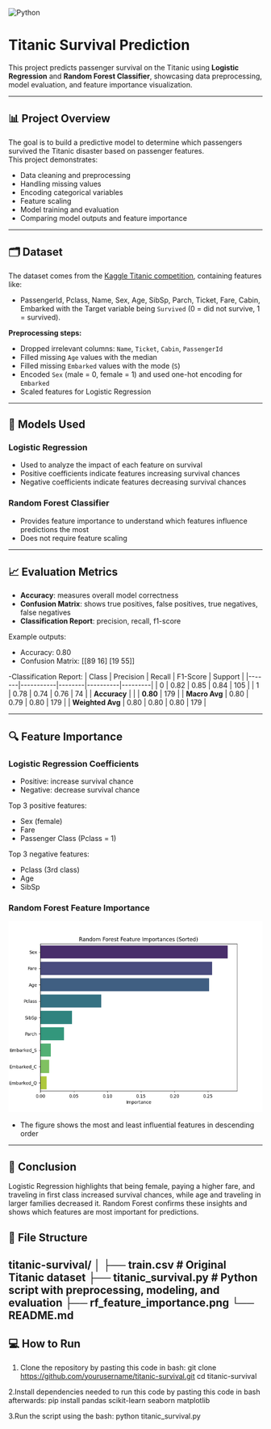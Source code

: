 ![Python](https://img.shields.io/badge/python-3.12-blue)
# Titanic Survival Prediction

This project predicts passenger survival on the Titanic using **Logistic Regression** and **Random Forest Classifier**, showcasing data preprocessing, model evaluation, and feature importance visualization.

---

## 📊 Project Overview

The goal is to build a predictive model to determine which passengers survived the Titanic disaster based on passenger features.  
This project demonstrates:

- Data cleaning and preprocessing
- Handling missing values
- Encoding categorical variables
- Feature scaling
- Model training and evaluation
- Comparing model outputs and feature importance

---

## 🗂 Dataset

The dataset comes from the [Kaggle Titanic competition](https://www.kaggle.com/c/titanic/data), containing features like:

- PassengerId, Pclass, Name, Sex, Age, SibSp, Parch, Ticket, Fare, Cabin, Embarked with the Target variable being `Survived` (0 = did not survive, 1 = survived).

**Preprocessing steps:**

- Dropped irrelevant columns: `Name`, `Ticket`, `Cabin`, `PassengerId`
- Filled missing `Age` values with the median
- Filled missing `Embarked` values with the mode (`S`)
- Encoded `Sex` (male = 0, female = 1) and used one-hot encoding for `Embarked`
- Scaled features for Logistic Regression

---

## 🧠 Models Used

### Logistic Regression
- Used to analyze the impact of each feature on survival
- Positive coefficients indicate features increasing survival chances
- Negative coefficients indicate features decreasing survival chances

### Random Forest Classifier
- Provides feature importance to understand which features influence predictions the most
- Does not require feature scaling

---

## 📈 Evaluation Metrics

- **Accuracy**: measures overall model correctness
- **Confusion Matrix**: shows true positives, false positives, true negatives, false negatives
- **Classification Report**: precision, recall, f1-score

Example outputs:
 - Accuracy: 0.80
 - Confusion Matrix:
    [[89 16]
    [19 55]]
   
 -Classification Report:
  | Class | Precision | Recall | F1-Score | Support |
  |-------|-----------|--------|----------|---------|
  | 0     | 0.82      | 0.85   | 0.84     | 105     |
  | 1     | 0.78      | 0.74   | 0.76     | 74      |
  | **Accuracy** |       |        | **0.80** | 179     |
  | **Macro Avg** | 0.80 | 0.79   | 0.80     | 179     |
  | **Weighted Avg** | 0.80 | 0.80 | 0.80     | 179     |

---

## 🔍 Feature Importance

### Logistic Regression Coefficients
- Positive: increase survival chance  
- Negative: decrease survival chance  

Top 3 positive features:
- Sex (female)  
- Fare  
- Passenger Class (Pclass = 1)

Top 3 negative features:
- Pclass (3rd class)  
- Age  
- SibSp

### Random Forest Feature Importance

![Random Forest Feature Importance](rf_feature_importance.png)

- The figure shows the most and least influential features in descending order

---

## 📝 Conclusion
Logistic Regression highlights that being female, paying a higher fare, and traveling in first class increased survival chances, while age and traveling in larger families decreased it. Random Forest confirms these insights and shows which features are most important for predictions.

## 📂 File Structure

  titanic-survival/
  │
  ├── train.csv # Original Titanic dataset
  ├── titanic_survival.py # Python script with preprocessing, modeling, and evaluation
  ├── rf_feature_importance.png
  └── README.md
---

## 💻 How to Run

1. Clone the repository by pasting this code in bash:
  git clone https://github.com/yourusername/titanic-survival.git
  cd titanic-survival

2.Install dependencies needed to run this code by pasting this code in bash afterwards:
  pip install pandas scikit-learn seaborn matplotlib

3.Run the script using the bash:
  python titanic_survival.py

